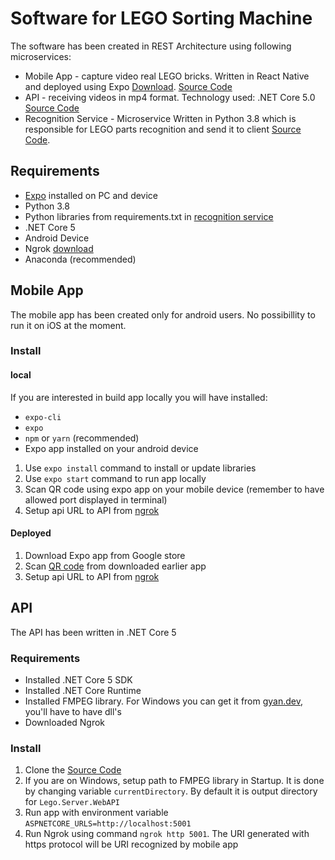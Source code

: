 # Software for LEGO Sorting Machine

The software has been created in REST Architecture using following microservices:

- Mobile App - capture video real LEGO bricks. Written in React Native and deployed using Expo [Download](https://expo.io/@maskam/projects/lego-mobile-client). [Source Code](https://github.com/LEGO-Sorting/lego-mobile-client)
- API - receiving videos in mp4 format. Technology used: .NET Core 5.0 [Source Code](https://github.com/LEGO-Sorting/Lego.Server)
- Recognition Service - Microservice Written in Python 3.8 which is responsible for LEGO parts recognition and send it to client [Source Code](https://github.com/LEGO-Sorting/lego-mobile-client).

## Requirements
- [Expo](https://expo.io/) installed on PC and device
- Python 3.8
- Python libraries from requirements.txt in [recognition service](https://github.com/LEGO-Sorting/lego-mobile-client)
- .NET Core 5
- Android Device
- Ngrok [download](https://ngrok.com/download)
- Anaconda (recommended)

## Mobile App

The mobile app has been created only for android users. No possibillity to run it on iOS at the moment.

### Install

#### local

If you are interested in build app locally you will have installed:
- `expo-cli`
- `expo`
- `npm` or `yarn` (recommended)
- Expo app installed on your android device

1. Use `expo install` command to install or update libraries
2. Use `expo start` command to run app locally
3. Scan QR code using expo app on your mobile device (remember to have allowed port displayed in terminal)
4. Setup api URL to API from [ngrok](https://ngrok.com/download)

#### Deployed

1. Download Expo app from Google store
2. Scan [QR code](https://expo.io/@maskam/projects/lego-mobile-client) from downloaded earlier app
3. Setup api URL to API from [ngrok](https://ngrok.com/download)


## API

The API has been written in .NET Core 5

### Requirements

- Installed .NET Core 5 SDK
- Installed .NET Core Runtime
- Installed FMPEG library. For Windows you can get it from [gyan.dev](https://www.gyan.dev/ffmpeg/builds/), you'll have to have dll's
- Downloaded Ngrok

### Install

1. Clone the [Source Code](https://github.com/LEGO-Sorting/Lego.Server)
2. If you are on Windows, setup path to FMPEG library in Startup. It is done by changing variable `currentDirectory`. By default it is output directory for `Lego.Server.WebAPI`
2. Run app with environment variable `ASPNETCORE_URLS=http://localhost:5001`
3. Run Ngrok using command `ngrok http 5001`. The URI generated with https protocol will be URI recognized by mobile app


